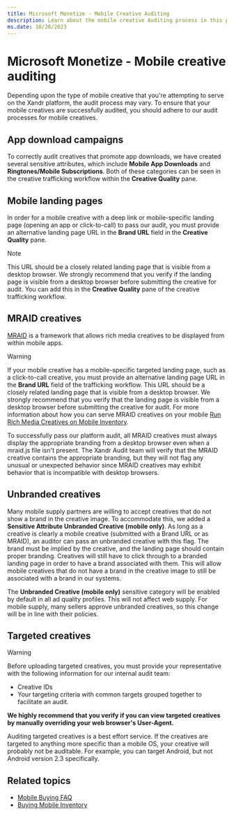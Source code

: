 ```yaml
---
title: Microsoft Monetize - Mobile Creative Auditing
description: Learn about the mobile creative Auditing process in this page.   
ms.date: 10/28/2023
---
```



# Microsoft Monetize - Mobile creative auditing

Depending upon the type of mobile creative that you're attempting to
serve on the Xandr platform, the audit process
may vary. To ensure that your mobile creatives are successfully audited,
you should adhere to our audit processes for mobile creatives.

## App download campaigns

To correctly audit creatives that promote app downloads, we have created
several sensitive attributes, which include **Mobile App Downloads** and
**Ringtones/Mobile Subscriptions**. Both of these categories can be seen
in the creative trafficking workflow within the
**Creative Quality** pane.

## Mobile landing pages

In order for a mobile creative with a deep link or mobile-specific
landing page (opening an app or click-to-call) to pass our audit, you
must provide an alternative landing page URL in the
**Brand URL** field in the
**Creative Quality** pane.

> [!NOTE]
> This URL should be a closely related landing page that is visible from a desktop browser. We strongly recommend that you verify if the landing page is visible from a desktop browser before submitting the creative for audit. You can add this in the **Creative Quality** pane of the creative trafficking workflow.

## MRAID creatives

[MRAID](https://www.iab.com/guidelines/mraid/) is a framework that allows rich media creatives to be displayed from within mobile apps.

> [!WARNING]
> If your mobile creative has a mobile-specific targeted landing page, such as a click-to-call creative, you must provide an alternative landing page URL in the **Brand URL** field of the trafficking workflow. This URL should be a closely related landing page that is visible from a desktop browser. We strongly recommend that you verify that the landing page is visible from a desktop browser before submitting the creative for audit. For more information about how you can serve MRAID creatives on your mobile [Run Rich Media Creatives on Mobile Inventory](run-rich-media-creatives-on-mobile-inventory.md).

To successfully pass our platform audit, all MRAID creatives must always
display the appropriate branding from a desktop browser even when a
mraid.js file isn't present. The Xandr Audit
team will verify that the MRAID creative contains the appropriate
branding, but they will not flag any unusual or unexpected behavior
since MRAID creatives may exhibit behavior that is incompatible with
desktop browsers.

## Unbranded creatives

Many mobile supply partners are willing to accept creatives that do not
show a brand in the creative image. To accommodate this, we added a
**Sensitive Attribute Unbranded Creative (mobile only)**. As long as a
creative is clearly a mobile creative (submitted with a Brand URL or as
MRAID), an auditor can pass an unbranded creative with this flag. The
brand must be implied by the creative, and the landing page should
contain proper branding. Creatives will still have to click through to a
branded landing page in order to have a brand associated with them. This
will allow mobile creatives that do not have a brand in the creative
image to still be associated with a brand in our systems.

The **Unbranded Creative (mobile only)** sensitive category will be
enabled by default in all ad quality profiles. This will not affect web
supply. For mobile supply, many sellers approve unbranded creatives, so
this change will be in line with their policies.

## Targeted creatives

> [!WARNING]
> Before uploading targeted creatives, you must provide your representative with the following information for our internal audit team:
> - Creative IDs
> - Your targeting criteria with common targets grouped together to facilitate an audit.
>
> **We highly recommend that you verify if you can view targeted creatives by manually overriding your web browser's User-Agent.**

Auditing targeted creatives is a best effort service. If the creatives
are targeted to anything more specific than a mobile OS, your creative
will probably not be auditable. For example, you can target Android, but
not Android version 2.3 specifically.

## Related topics

- [Mobile Buying FAQ](mobile-buying-faq.md)
- [Buying Mobile Inventory](buying-mobile-inventory.md)